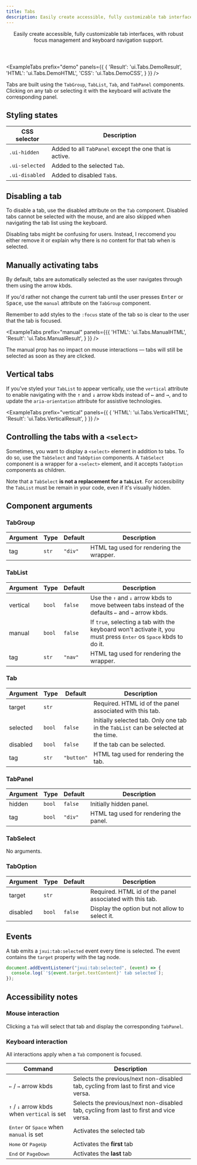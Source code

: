 ```yaml
---
title: Tabs
description: Easily create accessible, fully customizable tab interfaces, with robust focus management and keyboard navigation support.
---
```


<Header title="Tabs" section="UI components">
  Easily create accessible, fully customizable tab interfaces, with robust focus management and keyboard navigation support.
</Header>

<ExampleTabs
  prefix="demo"
  panels={{ {
    'Result': 'ui.Tabs.DemoResult',
    'HTML': 'ui.Tabs.DemoHTML',
    'CSS': 'ui.Tabs.DemoCSS',
  } }}
/>

Tabs are built using the `TabGroup`, `TabList`, `Tab`, and `TabPanel` components. Clicking on any tab or selecting it with the keyboard will activate the corresponding panel.


## Styling states

| CSS selector     | Description
| ---------------  | --------------
| `.ui-hidden`     | Added to all `TabPanel` except the one that is active.
| `.ui-selected`   | Added to the selected `Tab`.
| `.ui-disabled`   | Added to disabled `Tab`s.


## Disabling a tab

To disable a tab, use the disabled attribute on the `Tab` component. Disabled tabs cannot be selected with the mouse, and are also skipped when navigating the tab list using the keyboard.

<Callout type="warning">
Disabling tabs might be confusing for users. Instead, I reccomend you either remove it or explain why there is no content for that tab when is selected.
</Callout>


## Manually activating tabs

By default, tabs are automatically selected as the user navigates through them using the arrow kbds.

If you'd rather not change the current tab until the user presses <kbd>Enter</kbd> or <kbd>Space</kbd>, use the `manual` attribute on the `TabGroup` component.

Remember to add styles to the `:focus` state of the tab so is clear to the user that the tab is focused.

<ExampleTabs
  prefix="manual"
  panels={{{
    'HTML': 'ui.Tabs.ManualHTML',
    'Result': 'ui.Tabs.ManualResult',
  } }}
/>

The manual prop has no impact on mouse interactions — tabs will still be selected as soon as they are clicked.


## Vertical tabs

If you've styled your `TabList` to appear vertically, use the `vertical` attribute to enable navigating with the <kbd title="arrow up">↑</kbd> and <kbd title="arrow down">↓</kbd> arrow kbds instead of <kbd title="arrow left">←</kbd> and <kbd title="arrow right">→</kbd>, and to update the `aria-orientation` attribute for assistive technologies.

<ExampleTabs
  prefix="vertical"
  panels={{ {
    'HTML': 'ui.Tabs.VerticalHTML',
    'Result': 'ui.Tabs.VerticalResult',
  } }}
/>


## Controlling the tabs with a `<select>`

Sometimes, you want to display a `<select>` element in addition to tabs. To do so, use the `TabSelect` and `TabOption` components.
A `TabSelect` component is a wrapper for a `<select>` element, and it accepts `TabOption` components as children.

Note that a `TabSelect` **is not a replacement for a `TabList`**. For accessibility the `TabList` must be remain in your code, even if it's visually hidden.

<ExampleTabs
  prefix="select"
  :panels="{
    'HTML': 'ui.Tabs.SelectHTML',
    'Result': 'ui.Tabs.SelectResult',
  }"
/>


## Component arguments

### TabGroup

| Argument    | Type     | Default    | Description
| ----------- | -------- | ---------- | --------------
| tag         | `str`    | `"div"`    | HTML tag used for rendering the wrapper.

### TabList

| Argument    | Type     | Default    | Description
| ----------- | -------- | ---------- | --------------
| vertical    | `bool`   | `false`    | Use the <kbd title="arrow up">↑</kbd> and <kbd title="arrow down">↓</kbd> arrow kbds to move between tabs instead of the defaults <kbd title="arrow left">←</kbd> and <kbd title="arrow right">→</kbd> arrow kbds.
| manual      | `bool`   | `false`    | If `true`, selecting a tab with the keyboard won't activate it, you must press <kbd>Enter</kbd> os <kbd>Space</kbd> kbds to do it.
| tag         | `str`    | `"nav"`    | HTML tag used for rendering the wrapper.


### Tab

| Argument    | Type     | Default    | Description
| ----------- | -------- | ---------- | --------------
| target      | `str`    |            | Required. HTML id of the panel associated with this tab.
| selected    | `bool`   | `false`    | Initially selected tab. Only one tab in the `TabList` can be selected at the time.
| disabled    | `bool`   | `false`    | If the tab can be selected.
| tag         | `str`    | `"button"` | HTML tag used for rendering the tab.

### TabPanel

| Argument    | Type     | Default    | Description
| ----------- | -------- | ---------- | --------------
| hidden      | `bool`   | `false`    | Initially hidden panel.
| tag         | `bool`   | `"div"`    | HTML tag used for rendering the panel.


### TabSelect

No arguments.


### TabOption

| Argument    | Type     | Default    | Description
| ----------- | -------- | ---------- | --------------
| target      | `str`    |            | Required. HTML id of the panel associated with this tab.
| disabled    | `bool`   | `false`    | Display the option but not allow to select it.


## Events

A tab emits a `jxui:tab:selected` event every time is selected. The event contains the `target` property with the tag node.

```js
document.addEventListener("jxui:tab:selected", (event) => {
  console.log(`'${event.target.textContent}' tab selected`);
});
```


## Accessibility notes

### Mouse interaction

Clicking a `Tab` will select that tab and display the corresponding `TabPanel`.

### Keyboard interaction

All interactions apply when a `Tab` component is focused.

| Command                                                                                           | Description
| -------------------------------------------------------------------------------------             | -----------
| <kbd title="arrow left">←</kbd> / <kbd title="arrow right">→</kbd> arrow kbds                     | Selects the previous/next non-disabled tab, cycling from last to first and vice versa.
| <kbd title="arrow up">↑</kbd> / <kbd title="arrow down">↓</kbd> arrow kbds when `vertical` is set | Selects the previous/next non-disabled tab, cycling from last to first and vice versa.
| <kbd>Enter</kbd> or <kbd>Space</kbd> when `manual` is set                                         | Activates the selected tab
| <kbd>Home</kbd> or <kbd>PageUp</kbd>                                                              | Activates the **first** tab
| <kbd>End</kbd> or <kbd>PageDown</kbd>                                                             | Activates the **last** tab
